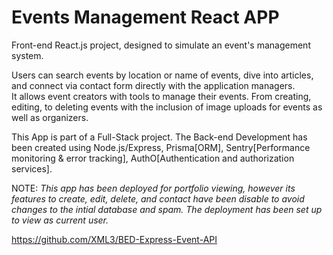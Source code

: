 # Events Management React APP

Front-end React.js project, designed to simulate an event's management system.

Users can search events by location or name of events, dive into articles, and connect via contact form directly with the application managers.  
It allows event creators with tools to manage their events. From creating, editing, to deleting events with the inclusion of image uploads for events as well as organizers.


This App is part of a Full-Stack project. The Back-end Development has been created using Node.js/Express, Prisma[ORM], Sentry[Performance monitoring & error tracking], AuthO[Authentication and authorization services].

NOTE:
*This app has been deployed for portfolio viewing, however its features to create, edit, delete, and contact have been disable to avoid changes to the intial database and spam.  The deployment has been set up to view as current user.*

https://github.com/XML3/BED-Express-Event-API
